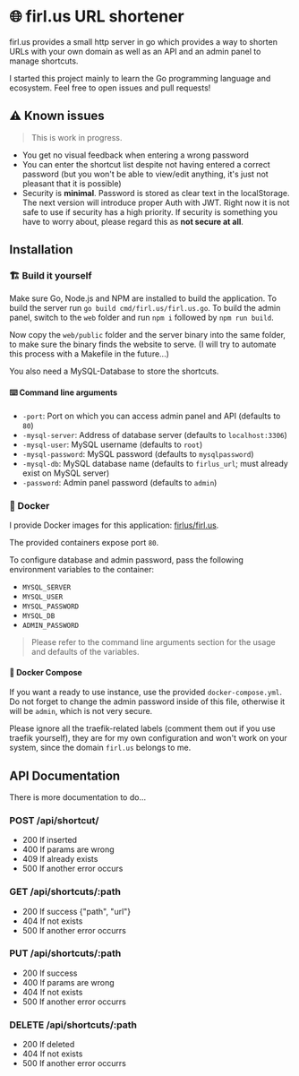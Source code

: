 # 🌐 firl.us URL shortener

firl.us provides a small http server in go which provides a way to shorten URLs with your own domain as well as an API and an admin panel to manage shortcuts.

I started this project mainly to learn the Go programming language and ecosystem.
Feel free to open issues and pull requests!

## ⚠️ Known issues

> This is work in progress.

- You get no visual feedback when entering a wrong password
- You can enter the shortcut list despite not having entered a correct password (but you won't be able to view/edit anything, it's just not pleasant that it is possible)
- Security is **minimal**. Password is stored as clear text in the localStorage. The next version will introduce proper Auth with JWT. Right now it is not safe to use if security has a high priority. If security is something you have to worry about, please regard this as **not secure at all**.

## Installation

### 🏗️ Build it yourself

Make sure Go, Node.js and NPM are installed to build the application. To build the server run `go build cmd/firl.us/firl.us.go`. To build the admin panel, switch to the `web` folder and run `npm i` followed by `npm run build`.

Now copy the `web/public` folder and the server binary into the same folder, to make sure the binary finds the website to serve.
(I will try to automate this process with a Makefile in the future...)

You also need a MySQL-Database to store the shortcuts.

#### ⌨️ Command line arguments

- `-port`: Port on which you can access admin panel and API (defaults to `80`)
- `-mysql-server`: Address of database server (defaults to `localhost:3306`)
- `-mysql-user`: MySQL username (defaults to `root`)
- `-mysql-password`: MySQL password (defaults to `mysqlpassword`)
- `-mysql-db`: MySQL database name (defaults to `firlus_url`; must already exist on MySQL server)
- `-password`: Admin panel password (defaults to `admin`)

### 🐋 Docker

I provide Docker images for this application: [firlus/firl.us](https://hub.docker.com/repository/docker/firlus/firl.us).

The provided containers expose port `80`.

To configure database and admin password, pass the following environment variables to the container:

- `MYSQL_SERVER`
- `MYSQL_USER`
- `MYSQL_PASSWORD`
- `MYSQL_DB`
- `ADMIN_PASSWORD`

> Please refer to the command line arguments section for the usage and defaults of the variables.

#### 🐙 Docker Compose

If you want a ready to use instance, use the provided `docker-compose.yml`. Do not forget to change the admin password inside of this file, otherwise it will be `admin`, which is not very secure.

Please ignore all the traefik-related labels (comment them out if you use traefik yourself), they are for my own configuration and won't work on your system, since the domain `firl.us` belongs to me.

## API Documentation

There is more documentation to do...

### POST /api/shortcut/

- 200 If inserted
- 400 If params are wrong
- 409 If already exists
- 500 If another error occurs

### GET /api/shortcuts/:path

- 200 If success {"path", "url"}
- 404 If not exists
- 500 If another error occurrs

### PUT /api/shortcuts/:path

- 200 If success
- 400 If params are wrong
- 404 If not exists
- 500 If another error occurrs

### DELETE /api/shortcuts/:path

- 200 If deleted
- 404 If not exists
- 500 If another error occurrs
